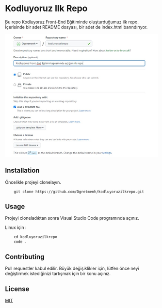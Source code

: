 # Kodluyoruz Ilk Repo

Bu repo [Kodluyoruz](https://kodluyoruz.org/tr/kodluyoruz/) Front-End Eğitiminde oluşturduğumuz ilk repo. İçerisinde bir adet README dosyası, bir adet de index.html barındırıyor.

![ProjectPhoto](ilkrepo.jpg)

## Installation

Öncelikle projeyi clonelayın.

```git
    git clone https://github.com/Ogretmenh/kodluyoruzilkrepo.git
```


## Usage

Projeyi cloneladıktan sonra Visual Studio Code programında açınız.

Linux için :

```
    cd kodluyoruzilkrepo
    code .
```


## Contributing

Pull requestler kabul edilir. Büyük değişiklikler için, lütfen önce neyi değiştirmek istediğinizi tartışmak için bir konu açınız.

## License

[MIT](https://choosealicense.com/licenses/mit/)
